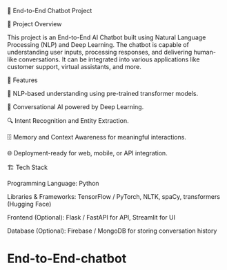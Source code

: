 🤖 End-to-End Chatbot Project

📌 Project Overview

This project is an End-to-End AI Chatbot built using Natural Language Processing (NLP) and Deep Learning. The chatbot is capable of understanding user inputs, processing responses, and delivering human-like conversations. It can be integrated into various applications like customer support, virtual assistants, and more.

🎯 Features

🧠 NLP-based understanding using pre-trained transformer models.

💬 Conversational AI powered by Deep Learning.

🔍 Intent Recognition and Entity Extraction.

🗄 Memory and Context Awareness for meaningful interactions.

🌐 Deployment-ready for web, mobile, or API integration.

🏗️ Tech Stack

Programming Language: Python

Libraries & Frameworks: TensorFlow / PyTorch, NLTK, spaCy, transformers (Hugging Face)

Frontend (Optional): Flask / FastAPI for API, Streamlit for UI

Database (Optional): Firebase / MongoDB for storing conversation history

# End-to-End-chatbot
